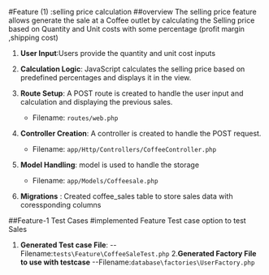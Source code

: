 #Feature (1) :selling price calculation
##overview
The selling price feature allows generate the sale at a Coffee outlet by calculating the Selling price based on Quantity and Unit costs with some percentage (profit margin ,shipping cost)
1. **User Input**:Users provide the quantity and unit cost inputs
2. **Calculation Logic**: JavaScript calculates the selling price based on predefined percentages and displays it in the view.

3. **Route Setup**: A POST route is created to handle the user input and calculation and displaying the previous sales.

    - Filename: `routes/web.php`

4. **Controller Creation**: A controller is created to handle the POST request.

    - Filename: `app/Http/Controllers/CoffeeController.php`

5. **Model Handling**:  model is used to handle the storage

    - Filename: `app/Models/Coffeesale.php`
6. **Migrations** : Created coffee_sales table to store sales data with coressponding columns


##Feature-1 Test Cases 
#implemented Feature Test case option to test Sales 
1. **Generated Test case File**:
--Filename:`tests\Feature\CoffeeSaleTest.php`
2.**Generated Factory File to use with testcase**
--Filename:`database\factories\UserFactory.php`

